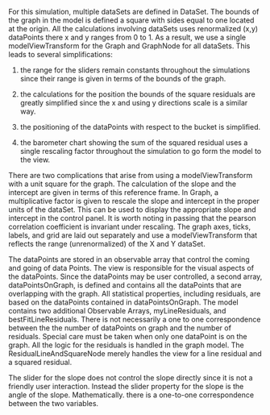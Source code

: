 
For this simulation, multiple dataSets are defined in DataSet. The bounds of the graph in the model
is defined a square with sides equal to one located at the origin. All the calculations involving
dataSets uses renormalized (x,y) dataPoints there x and y ranges from 0 to 1. As a result, we use
 a single modelViewTransform for the Graph and GraphNode for all dataSets. This leads to several simplifications:

1. the range for the sliders remain constants throughout the simulations since their range is given in terms of
the bounds of the graph.

2. the calculations for the position the bounds of the square residuals are greatly simplified since the x and
using y directions scale is a similar way.

3. the positioning of the dataPoints with respect to the bucket is simplified.

4. the barometer chart showing the sum of the squared residual uses a single rescaling factor throughout the
simulation to go form the model to the view.

There are two complications that arise from using a modelViewTransform with a unit square for the graph.
 The calculation of the slope and the intercept are given in terms of this reference frame. In Graph,
 a multiplicative factor is given to rescale the slope and intercept in the proper units of the dataSet.
 This can be used to display the appropriate slope and intercept in the control panel. It is worth noting in passing
  that the pearson correlation coefficient is invariant under rescaling. The graph axes, ticks, labels, and grid are
  laid out separately and use a modelViewTransform that reflects the range (unrenormalized) of the X and Y dataSet.

The dataPoints are stored in an observable array that control the coming and going of data Points. The view is
responsible for the visual aspects of the dataPoints.  Since the dataPoints may be user controlled, a second array,
 dataPointsOnGraph, is defined and contains all the dataPoints that are overlapping with the graph. All statistical
  properties, including residuals, are based on the dataPoints contained in dataPointsOnGraph. The model contains
  two additional Observable Arrays, myLineResiduals, and bestFitLineResiduals. There is not necessarily a one to
   one correspondence between the the number of dataPoints on graph and the number of residuals. Special care must
   be taken when only one dataPoint is on the graph. All the logic for the residuals is handled in the graph model.
     The ResidualLineAndSquareNode merely handles the view for a line residual and a squared residual.

The slider for the slope does not control the slope directly since it is not a friendly user interaction.
Instead the slider property for the slope is the angle of the slope. Mathematically. there is a one-to-one correspondence
between the two variables.


